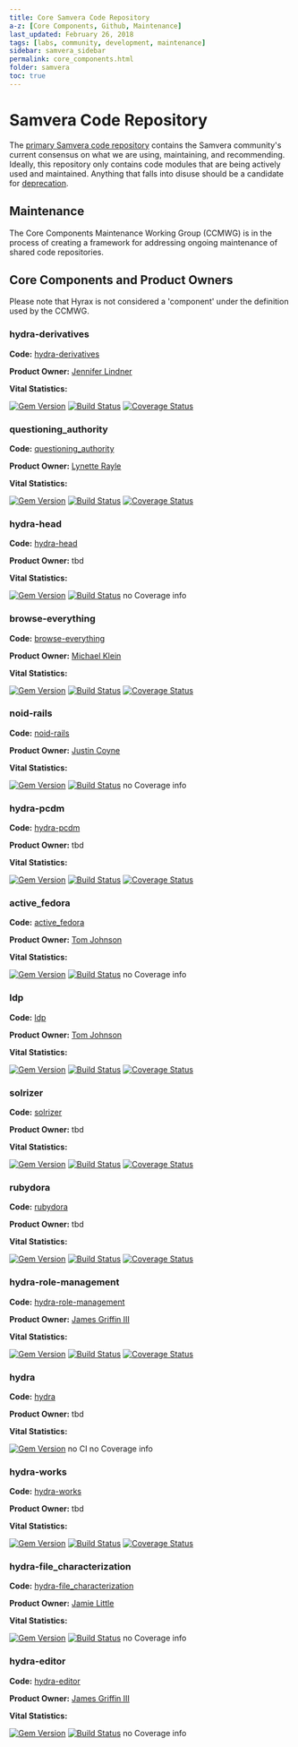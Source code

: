 ```yaml
---
title: Core Samvera Code Repository
a-z: [Core Components, Github, Maintenance]
last_updated: February 26, 2018
tags: [labs, community, development, maintenance]
sidebar: samvera_sidebar
permalink: core_components.html
folder: samvera
toc: true
---
```

# Samvera Code Repository

The [primary Samvera code repository](https://github.com/samvera) contains the 
Samvera community's current consensus 
on what we are using, maintaining, and recommending. Ideally, this repository 
only contains code modules that are being actively used and maintained. Anything 
that falls into disuse should be a candidate for [deprecation](deprecation.html). 

## Maintenance

The Core Components Maintenance Working Group (CCMWG) is in the process of creating a framework for 
addressing ongoing maintenance of shared code repositories. 

## Core Components and Product Owners

Please note that Hyrax is not considered a 'component' under the definition used by the CCMWG. 

### hydra-derivatives

**Code:** [hydra-derivatives](https://github.com/samvera/hydra-derivatives)

**Product Owner:** [Jennifer Lindner](https://github.com/jenlindner)

**Vital Statistics:**

[![Gem Version](https://badge.fury.io/rb/hydra-derivatives.svg)](https://badge.fury.io/rb/hydra-derivatives)
[![Build Status](https://travis-ci.org/samvera/hydra-derivatives.svg?branch=master)](https://travis-ci.org/samvera/hydra-derivatives)
[![Coverage Status](https://coveralls.io/repos/github/samvera/hydra-derivatives/badge.svg?branch=master)](https://coveralls.io/github/samvera/hydra-derivatives?branch=master)

### questioning_authority

**Code:** [questioning_authority](https://github.com/samvera/questioning_authority)

**Product Owner:** [Lynette Rayle](https://github.com/elrayle)

**Vital Statistics:**

[![Gem Version](https://badge.fury.io/rb/qa.svg)](https://badge.fury.io/rb/qa)
[![Build Status](https://travis-ci.org/samvera/questioning_authority.svg?branch=master)](https://travis-ci.org/samvera/questioning_authority)
[![Coverage Status](https://coveralls.io/repos/github/samvera/questioning_authority/badge.svg?branch=master)](https://coveralls.io/github/samvera/questioning_authority?branch=master)

### hydra-head

**Code:** [hydra-head](https://github.com/samvera/hydra-head)

**Product Owner:** tbd  

**Vital Statistics:**

[![Gem Version](https://badge.fury.io/rb/hydra-head.svg)](https://badge.fury.io/rb/hydra-head)
[![Build Status](https://travis-ci.org/samvera/hydra-head.svg?branch=master)](https://travis-ci.org/samvera/hydra-head)
 no Coverage info

### browse-everything

**Code:** [browse-everything](https://github.com/samvera/browse-everything)

**Product Owner:** [Michael Klein](https://github.com/mbklein)

**Vital Statistics:**

[![Gem Version](https://badge.fury.io/rb/browse-everything.svg)](https://badge.fury.io/rb/browse-everything)
[![Build Status](https://travis-ci.org/samvera/browse-everything.svg?branch=master)](https://travis-ci.org/samvera/browse-everything)
[![Coverage Status](https://coveralls.io/repos/github/samvera/browse-everything/badge.svg?branch=master)](https://coveralls.io/github/samvera/browse-everything?branch=master)

### noid-rails

**Code:** [noid-rails](https://github.com/samvera/noid-rails)

**Product Owner:** [Justin Coyne](https://github.com/jcoyne)

**Vital Statistics:**

[![Gem Version](https://badge.fury.io/rb/noid-rails.svg)](https://badge.fury.io/rb/noid-rails)
[![Build Status](https://travis-ci.org/samvera/noid-rails.svg?branch=master)](https://travis-ci.org/samvera/noid-rails)
 no Coverage info

### hydra-pcdm

**Code:** [hydra-pcdm](https://github.com/samvera/hydra-pcdm)

**Product Owner:** tbd  

**Vital Statistics:**

[![Gem Version](https://badge.fury.io/rb/hydra-pcdm.svg)](https://badge.fury.io/rb/hydra-pcdm)
[![Build Status](https://travis-ci.org/samvera/hydra-pcdm.svg?branch=master)](https://travis-ci.org/samvera/hydra-pcdm)
[![Coverage Status](https://coveralls.io/repos/github/samvera/hydra-pcdm/badge.svg?branch=master)](https://coveralls.io/github/samvera/hydra-pcdm?branch=master)

### active_fedora

**Code:** [active_fedora](https://github.com/samvera/active_fedora)

**Product Owner:** [Tom Johnson](https://github.com/no-reply)

**Vital Statistics:**

[![Gem Version](https://badge.fury.io/rb/active-fedora.svg)](https://badge.fury.io/rb/active-fedora)
[![Build Status](https://travis-ci.org/samvera/active_fedora.svg?branch=master)](https://travis-ci.org/samvera/active_fedora)
 no Coverage info

### ldp

**Code:** [ldp](https://github.com/samvera/ldp)

**Product Owner:** [Tom Johnson](https://github.com/no-reply)

**Vital Statistics:**

[![Gem Version](https://badge.fury.io/rb/ldp.svg)](https://badge.fury.io/rb/ldp)
[![Build Status](https://travis-ci.org/samvera/ldp.svg?branch=master)](https://travis-ci.org/samvera/ldp)
[![Coverage Status](https://coveralls.io/repos/github/samvera/ldp/badge.svg?branch=master)](https://coveralls.io/github/samvera/ldp?branch=master)

### solrizer

**Code:** [solrizer](https://github.com/samvera/solrizer)

**Product Owner:** tbd  

**Vital Statistics:**

[![Gem Version](https://badge.fury.io/rb/solrizer.svg)](https://badge.fury.io/rb/solrizer)
[![Build Status](https://travis-ci.org/samvera/solrizer.svg?branch=master)](https://travis-ci.org/samvera/solrizer)
[![Coverage Status](https://coveralls.io/repos/github/samvera/solrizer/badge.svg?branch=master)](https://coveralls.io/github/samvera/solrizer?branch=master)

### rubydora

**Code:** [rubydora](https://github.com/samvera/rubydora)

**Product Owner:** tbd  

**Vital Statistics:**

[![Gem Version](https://badge.fury.io/rb/rubydora.svg)](https://badge.fury.io/rb/rubydora)
[![Build Status](https://travis-ci.org/samvera/rubydora.svg?branch=master)](https://travis-ci.org/samvera/rubydora)
[![Coverage Status](https://coveralls.io/repos/github/samvera/rubydora/badge.svg?branch=master)](https://coveralls.io/github/samvera/rubydora?branch=master)

### hydra-role-management

**Code:** [hydra-role-management](https://github.com/samvera/hydra-role-management)

**Product Owner:** [James Griffin III](https://github.com/jrgriffiniii)

**Vital Statistics:**

[![Gem Version](https://badge.fury.io/rb/hydra-role-management.svg)](https://badge.fury.io/rb/hydra-role-management)
[![Build Status](https://travis-ci.org/samvera/hydra-role-management.svg?branch=master)](https://travis-ci.org/samvera/hydra-role-management)
[![Coverage Status](https://coveralls.io/repos/github/samvera/hydra-role-management/badge.svg?branch=master)](https://coveralls.io/github/samvera/hydra-role-management?branch=master)

### hydra

**Code:** [hydra](https://github.com/samvera/hydra)

**Product Owner:** tbd  

**Vital Statistics:**

[![Gem Version](https://badge.fury.io/rb/hydra.svg)](https://badge.fury.io/rb/hydra)
 no CI
 no Coverage info

### hydra-works

**Code:** [hydra-works](https://github.com/samvera/hydra-works)

**Product Owner:** tbd  

**Vital Statistics:**

[![Gem Version](https://badge.fury.io/rb/hydra-works.svg)](https://badge.fury.io/rb/hydra-works)
[![Build Status](https://travis-ci.org/samvera/hydra-works.svg?branch=master)](https://travis-ci.org/samvera/hydra-works)
[![Coverage Status](https://coveralls.io/repos/github/samvera/hydra-works/badge.svg?branch=master)](https://coveralls.io/github/samvera/hydra-works?branch=master)

### hydra-file_characterization

**Code:** [hydra-file_characterization](https://github.com/samvera/hydra-file_characterization)

**Product Owner:** [Jamie Little](https://github.com/little9)

**Vital Statistics:**

[![Gem Version](https://badge.fury.io/rb/hydra-file_characterization.svg)](https://badge.fury.io/rb/hydra-file_characterization)
[![Build Status](https://travis-ci.org/samvera/hydra-file_characterization.svg?branch=master)](https://travis-ci.org/samvera/hydra-file_characterization)
 no Coverage info

### hydra-editor

**Code:** [hydra-editor](https://github.com/samvera/hydra-editor)

**Product Owner:** [James Griffin III](https://github.com/jrgriffiniii)

**Vital Statistics:**

[![Gem Version](https://badge.fury.io/rb/hydra-editor.svg)](https://badge.fury.io/rb/hydra-editor)
[![Build Status](https://travis-ci.org/samvera/hydra-editor.svg?branch=master)](https://travis-ci.org/samvera/hydra-editor)
 no Coverage info
